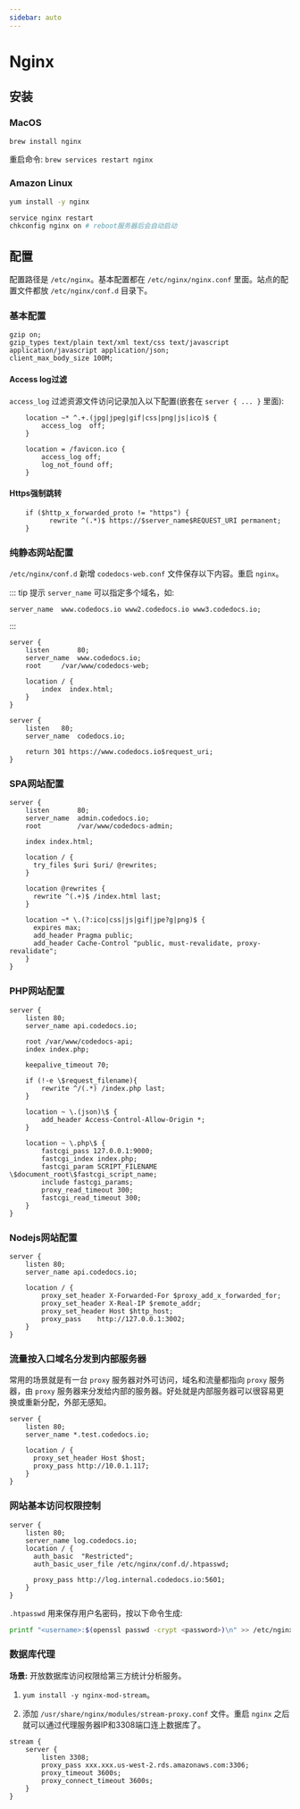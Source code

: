 ```yaml
---
sidebar: auto
---
```


# Nginx

## 安装

### MacOS

```bash
brew install nginx
```

重启命令: `brew services restart nginx`

### Amazon Linux

```bash
yum install -y nginx

service nginx restart
chkconfig nginx on # reboot服务器后会自动启动
```

## 配置

配置路径是 `/etc/nginx`。基本配置都在 `/etc/nginx/nginx.conf` 里面。站点的配置文件都放 `/etc/nginx/conf.d` 目录下。

### 基本配置

```nginx
gzip on;
gzip_types text/plain text/xml text/css text/javascript application/javascript application/json;
client_max_body_size 100M;
```

#### Access log过滤

`access_log` 过滤资源文件访问记录加入以下配置(嵌套在 `server { ... }` 里面):

```nginx
    location ~* ^.+.(jpg|jpeg|gif|css|png|js|ico)$ {
        access_log  off;
    }

    location = /favicon.ico {
        access_log off;
        log_not_found off;
    }
```

#### Https强制跳转

```nginx
    if ($http_x_forwarded_proto != "https") {
          rewrite ^(.*)$ https://$server_name$REQUEST_URI permanent;
    }
```

### 纯静态网站配置

`/etc/nginx/conf.d` 新增 `codedocs-web.conf` 文件保存以下内容。重启 `nginx`。

::: tip 提示
`server_name` 可以指定多个域名，如:

```nginx
server_name  www.codedocs.io www2.codedocs.io www3.codedocs.io;
```
:::

```nginx
server {
    listen       80;
    server_name  www.codedocs.io;
    root	 /var/www/codedocs-web;

    location / {
        index  index.html;
    }
}

server {
    listen 	 80;
    server_name  codedocs.io;

    return 301 https://www.codedocs.io$request_uri;
}
```

### SPA网站配置

```nginx
server {
    listen       80;
    server_name  admin.codedocs.io;
    root         /var/www/codedocs-admin;

    index index.html;
    
    location / {
      try_files $uri $uri/ @rewrites;
    }

    location @rewrites {
      rewrite ^(.+)$ /index.html last;
    }

    location ~* \.(?:ico|css|js|gif|jpe?g|png)$ {
      expires max;
      add_header Pragma public;
      add_header Cache-Control "public, must-revalidate, proxy-revalidate";
    }
}
```

### PHP网站配置

```nginx
server {
    listen 80;
    server_name api.codedocs.io;

    root /var/www/codedocs-api;
    index index.php;

    keepalive_timeout 70;

    if (!-e \$request_filename){
        rewrite ^/(.*) /index.php last;
    }

    location ~ \.(json)\$ {
        add_header Access-Control-Allow-Origin *;
    }

    location ~ \.php\$ {
        fastcgi_pass 127.0.0.1:9000;
        fastcgi_index index.php;
        fastcgi_param SCRIPT_FILENAME \$document_root\$fastcgi_script_name;
        include fastcgi_params;
        proxy_read_timeout 300;
        fastcgi_read_timeout 300;
    }
}
```

### Nodejs网站配置

```nginx
server {
    listen 80;
    server_name api.codedocs.io;

    location / {
        proxy_set_header X-Forwarded-For $proxy_add_x_forwarded_for;
        proxy_set_header X-Real-IP $remote_addr;
        proxy_set_header Host $http_host;
        proxy_pass    http://127.0.0.1:3002;
    }
}
```

### 流量按入口域名分发到内部服务器

常用的场景就是有一台 `proxy` 服务器对外可访问，域名和流量都指向 `proxy` 服务器，由 `proxy` 服务器来分发给内部的服务器。好处就是内部服务器可以很容易更换或重新分配，外部无感知。

```nginx
server {
    listen 80;
    server_name *.test.codedocs.io;

    location / {
      proxy_set_header Host $host;
      proxy_pass http://10.0.1.117;
    }
}
```

### 网站基本访问权限控制

```nginx
server {
    listen 80;
    server_name log.codedocs.io;
    location / {
      auth_basic  "Restricted";
      auth_basic_user_file /etc/nginx/conf.d/.htpasswd;

      proxy_pass http://log.internal.codedocs.io:5601;
    }
}
```

`.htpasswd` 用来保存用户名密码，按以下命令生成:

```bash
printf "<username>:$(openssl passwd -crypt <password>)\n" >> /etc/nginx/conf.d/.htpasswd
```

### 数据库代理

**场景:** 开放数据库访问权限给第三方统计分析服务。

1. `yum install -y nginx-mod-stream`。

2. 添加 `/usr/share/nginx/modules/stream-proxy.conf` 文件。重启 `nginx` 之后就可以通过代理服务器IP和3308端口连上数据库了。

```nginx
stream {
    server {
        listen 3308;
        proxy_pass xxx.xxx.us-west-2.rds.amazonaws.com:3306;
        proxy_timeout 3600s;
        proxy_connect_timeout 3600s;
    }
}
```